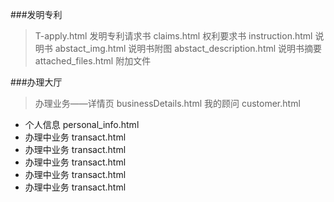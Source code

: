 ###发明专利
>T-apply.html 发明专利请求书
>claims.html  权利要求书
>instruction.html 说明书
>abstact_img.html 说明书附图
>abstact_description.html 说明书摘要
>attached_files.html 附加文件

###办理大厅

> 办理业务——详情页 businessDetails.html
> 我的顾问 customer.html
* 个人信息 personal_info.html
* 办理中业务 transact.html
* 办理中业务 transact.html
* 办理中业务 transact.html
* 办理中业务 transact.html
* 办理中业务 transact.html




